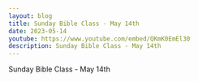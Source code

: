 ```yaml
---
layout: blog
title: Sunday Bible Class - May 14th
date: 2023-05-14
youtube: https://www.youtube.com/embed/QKmK0EmEl30
description: Sunday Bible Class - May 14th
---
```

Sunday Bible Class - May 14th